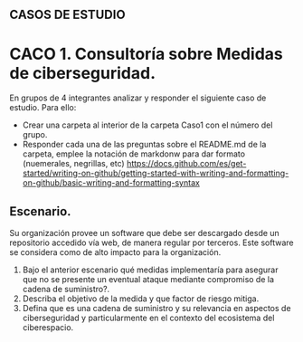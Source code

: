 ## CASOS DE ESTUDIO


# CACO 1.  Consultoría sobre Medidas de ciberseguridad. 

En grupos de 4 integrantes analizar y responder el siguiente caso de estudio. Para ello:

- Crear una carpeta  al interior de la carpeta Caso1 con el número del grupo.
- Responder cada una de las preguntas sobre el README.md de la carpeta, emplee la notación de markdonw para dar formato (nuemerales, negrillas, etc) https://docs.github.com/es/get-started/writing-on-github/getting-started-with-writing-and-formatting-on-github/basic-writing-and-formatting-syntax

## Escenario.

Su organización provee un software que debe ser descargado desde un repositorio accedido vía web, de manera regular por terceros. Este software se considera como de alto impacto para la organización. 

1. Bajo el anterior escenario qué medidas implementaría para asegurar que no se presente un eventual ataque mediante compromiso de la cadena de suministro?.
2. Describa el objetivo de la medida y que factor de riesgo mitiga.
3. Defina que es una cadena de suministro y su relevancia en aspectos de ciberseguridad y particularmente en el contexto del ecosistema del ciberespacio.
